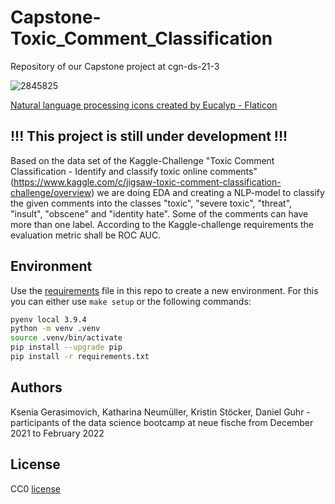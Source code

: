 # Capstone-Toxic_Comment_Classification
Repository of our Capstone project at cgn-ds-21-3

![2845825](https://user-images.githubusercontent.com/94843155/152152295-9fd051e6-a8c0-4a1c-8e7f-546e6b155109.png)


<a href="https://www.flaticon.com/free-icons/natural-language-processing" title="natural language processing icons">Natural language processing icons created by Eucalyp - Flaticon</a>

## !!! This project is still under development !!!

Based on the data set of the Kaggle-Challenge "Toxic Comment Classification - Identify and classify toxic online comments" (https://www.kaggle.com/c/jigsaw-toxic-comment-classification-challenge/overview) we are doing EDA and creating a NLP-model to classify the given comments into the classes "toxic", "severe toxic", "threat", "insult", "obscene" and "identity hate". Some of the comments can have more than one label. According to the Kaggle-challenge requirements the evaluation metric shall be ROC AUC.

## Environment

Use the [requirements](requirements.txt) file in this repo to create a new environment. For this you can either use `make setup` or the following commands:

```BASH
pyenv local 3.9.4
python -m venv .venv
source .venv/bin/activate
pip install --upgrade pip
pip install -r requirements.txt
```

## Authors
Ksenia Gerasimovich, Katharina Neumüller, Kristin Stöcker, Daniel Guhr - participants of the data science bootcamp at neue fische from December 2021 to February 2022

## License
CC0 [license](https://creativecommons.org/publicdomain/zero/1.0/)
